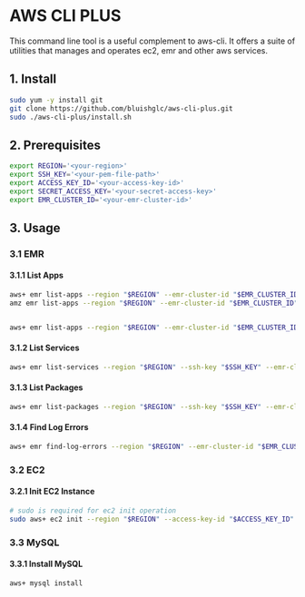 # AWS CLI PLUS

This command line tool is a useful complement to aws-cli. It offers a suite of utilities that manages and operates ec2, emr and other aws services.

## 1. Install

```bash
sudo yum -y install git
git clone https://github.com/bluishglc/aws-cli-plus.git
sudo ./aws-cli-plus/install.sh
```

## 2. Prerequisites

```bash
export REGION='<your-region>'
export SSH_KEY='<your-pem-file-path>'
export ACCESS_KEY_ID='<your-access-key-id>'
export SECRET_ACCESS_KEY='<your-secret-access-key>'
export EMR_CLUSTER_ID='<your-emr-cluster-id>'
```

## 3. Usage

### 3.1 EMR

#### 3.1.1 List Apps

```bash
aws+ emr list-apps --region "$REGION" --emr-cluster-id "$EMR_CLUSTER_ID"
amz emr list-apps --region "$REGION" --emr-cluster-id "$EMR_CLUSTER_ID"


aws+ emr list-apps --region "$REGION" --emr-cluster-id "$EMR_CLUSTER_ID"
```

#### 3.1.2 List Services

```bash
aws+ emr list-services --region "$REGION" --ssh-key "$SSH_KEY" --emr-cluster-id "$EMR_CLUSTER_ID"
```

#### 3.1.3 List Packages

```bash
aws+ emr list-packages --region "$REGION" --ssh-key "$SSH_KEY" --emr-cluster-id "$EMR_CLUSTER_ID"
```

#### 3.1.4 Find Log Errors

```bash
aws+ emr find-log-errors --region "$REGION" --emr-cluster-id "$EMR_CLUSTER_ID"
```

### 3.2 EC2

#### 3.2.1 Init EC2 Instance

```bash
# sudo is required for ec2 init operation
sudo aws+ ec2 init --region "$REGION" --access-key-id "$ACCESS_KEY_ID" --secret-access-key "$SECRET_ACCESS_KEY"
```

### 3.3 MySQL

#### 3.3.1 Install MySQL

```bash
aws+ mysql install
```